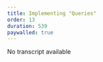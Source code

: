 ```yaml
---
title: Implementing "Queries"
order: 13
duration: 539
paywalled: true
---
```


No transcript available
